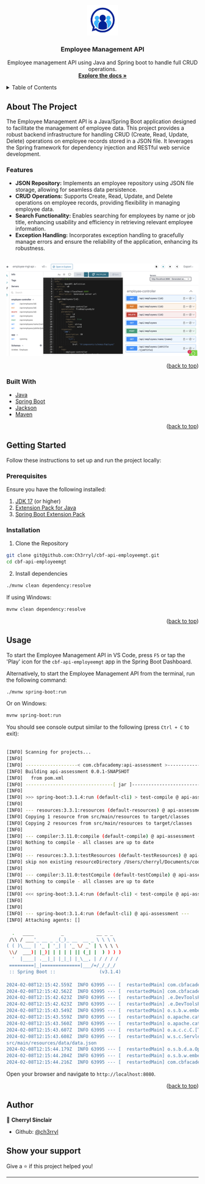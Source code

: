 
<!-- PROJECT LOGO -->
<br />
<div align="center">
  <a href="https://github.com/Ch3rryl/cbf-api-employeemgt">
    <img src="src/Images/HRLogo.jpeg" alt="Logo" width="80" height="80">

  </a>

<h3 align="center">Employee Management API</h3>

  <p align="center">
    Employee management API using Java and Spring boot to handle full CRUD operations.
    <br />
    <a href="https://app.swaggerhub.com/apis/CHERRYL/employee-mgt-api/v0"><strong>Explore the docs »</strong></a>
    <br />

  </p>
</div>



<!-- TABLE OF CONTENTS -->


<details>
  <summary>Table of Contents</summary>
  <ol>
    <li>
      <a href="#about-the-project">About The Project</a>
      <ul>
        <li><a href="#built-with">Built With</a></li>
      </ul>
    </li>
    <li>
      <a href="#getting-started">Getting Started</a>
      <ul>
        <li><a href="#prerequisites">Prerequisites</a></li>
        <li><a href="#installation">Installation</a></li>
    <li>
        <a href="#usage">Usage</a>
    </li>
     

  </ol>
</details>




<!-- ABOUT THE PROJECT -->
## About The Project

The Employee Management API is a Java/Spring Boot application designed to facilitate the management of employee data. This project provides a robust backend infrastructure for handling CRUD (Create, Read, Update, Delete) operations on employee records stored in a JSON file. It leverages the Spring framework for dependency injection and RESTful web service development. 

###  Features

<ul>
<li><b>JSON Repository:</b> Implements an employee repository using JSON file storage, allowing for seamless data persistence.</li>
<li><b>CRUD Operations:</b> Supports Create, Read, Update, and Delete operations on employee records, providing flexibility in managing employee data.</li>
<li><b>Search Functionality:</b> Enables searching for employees by name or job title, enhancing usability and efficiency in retrieving relevant employee information.</li>
<li><b>Exception Handling:</b> Incorporates exception handling to gracefully manage errors and ensure the reliability of the application, enhancing its robustness.</li>
</ul>

<br>
<div align="center">
  <a href="https://github.com/Ch3rryl/cbf-api-employeemgt">
    <img src="src/Images/swagger-view.png"  alt="swagger-board" min-width="600">

  </a>
</div>

<!-- Here's a blank template to get started: To avoid retyping too much info. Do a search and replace with your text editor for the following: `github_username`, `repo_name`, `twitter_handle`, `linkedin_username`, `email_client`, `email`, `project_title`, `project_description` -->

<p align="right">(<a href="#readme-top">back to top</a>)</p>



### Built With

* [Java](https://img.shields.io/badge/Java-<VERSION>-blue)
* [Spring Boot](https://img.shields.io/badge/Spring%20Boot-<VERSION>-green)
* [Jackson](https://img.shields.io/badge/Jackson-<VERSION>-orange)
* [Maven](https://img.shields.io/badge/Maven-<VERSION>-blue)

<p align="right">(<a href="#readme-top">back to top</a>)</p>



<!-- GETTING STARTED -->
## Getting Started

 Follow these instructions to set up and run the project locally:

### Prerequisites

Ensure you have the following installed:

1. [JDK 17](https://learn.microsoft.com/en-gb/java/openjdk/download#openjdk-17) (or higher)
2. [Extension Pack for Java](https://marketplace.visualstudio.com/items?itemName=vscjava.vscode-java-pack)
3. [Spring Boot Extension Pack](https://marketplace.visualstudio.com/items?itemName=vmware.vscode-boot-dev-pack)

### Installation

1. Clone the Repository

```sh
git clone git@github.com:Ch3rryl/cbf-api-employeemgt.git
cd cbf-api-employeemgt
```
2. Install dependencies

```sh
./mvnw clean dependency:resolve
```
If using Windows:
```sh
mvnw clean dependency:resolve
```

<p align="right">(<a href="#readme-top">back to top</a>)</p>

<!-- USAGE -->
## Usage

To start the Employee Management API in VS Code, press `F5` or tap the 'Play' icon for the `cbf-api-employeemgt` app in the Spring Boot Dashboard.

Alternatively, to start the Employee Management API from the terminal, run the following command:

```sh
./mvnw spring-boot:run
```

Or on Windows:

```sh
mvnw spring-boot:run
```

You should see console output similar to the following (press `Ctrl + C` to exit):

```sh

[INFO] Scanning for projects...
[INFO] 
[INFO] -------------------< com.cbfacademy:api-assessment >--------------------
[INFO] Building api-assessment 0.0.1-SNAPSHOT
[INFO]   from pom.xml
[INFO] --------------------------------[ jar ]---------------------------------
[INFO] 
[INFO] >>> spring-boot:3.1.4:run (default-cli) > test-compile @ api-assessment >>>
[INFO] 
[INFO] --- resources:3.3.1:resources (default-resources) @ api-assessment ---
[INFO] Copying 1 resource from src/main/resources to target/classes
[INFO] Copying 2 resources from src/main/resources to target/classes
[INFO] 
[INFO] --- compiler:3.11.0:compile (default-compile) @ api-assessment ---
[INFO] Nothing to compile - all classes are up to date
[INFO] 
[INFO] --- resources:3.3.1:testResources (default-testResources) @ api-assessment ---
[INFO] skip non existing resourceDirectory /Users/cherryl/Documents/coding/cbf_java/cbf-api-employeemgt/src/test/resources
[INFO] 
[INFO] --- compiler:3.11.0:testCompile (default-testCompile) @ api-assessment ---
[INFO] Nothing to compile - all classes are up to date
[INFO] 
[INFO] <<< spring-boot:3.1.4:run (default-cli) < test-compile @ api-assessment <<<
[INFO] 
[INFO] 
[INFO] --- spring-boot:3.1.4:run (default-cli) @ api-assessment ---
[INFO] Attaching agents: []

  .   ____          _            __ _ _
 /\\ / ___'_ __ _ _(_)_ __  __ _ \ \ \ \
( ( )\___ | '_ | '_| | '_ \/ _` | \ \ \ \
 \\/  ___)| |_)| | | | | || (_| |  ) ) ) )
  '  |____| .__|_| |_|_| |_\__, | / / / /
 =========|_|==============|___/=/_/_/_/
 :: Spring Boot ::                (v3.1.4)

2024-02-08T12:15:42.559Z  INFO 63995 --- [  restartedMain] com.cbfacademy.apiassessment.App         : Starting App using Java 21.0.1 with PID 63995 (/Users/cherryl/Documents/coding/cbf_java/cbf-api-employeemgt/target/classes started by cherryl in /Users/cherryl/Documents/coding/cbf_java/cbf-api-employeemgt)
2024-02-08T12:15:42.562Z  INFO 63995 --- [  restartedMain] com.cbfacademy.apiassessment.App         : No active profile set, falling back to 1 default profile: "default"
2024-02-08T12:15:42.623Z  INFO 63995 --- [  restartedMain] .e.DevToolsPropertyDefaultsPostProcessor : Devtools property defaults active! Set 'spring.devtools.add-properties' to 'false' to disable
2024-02-08T12:15:42.623Z  INFO 63995 --- [  restartedMain] .e.DevToolsPropertyDefaultsPostProcessor : For additional web related logging consider setting the 'logging.level.web' property to 'DEBUG'
2024-02-08T12:15:43.549Z  INFO 63995 --- [  restartedMain] o.s.b.w.embedded.tomcat.TomcatWebServer  : Tomcat initialized with port(s): 8080 (http)
2024-02-08T12:15:43.559Z  INFO 63995 --- [  restartedMain] o.apache.catalina.core.StandardService   : Starting service [Tomcat]
2024-02-08T12:15:43.560Z  INFO 63995 --- [  restartedMain] o.apache.catalina.core.StandardEngine    : Starting Servlet engine: [Apache Tomcat/10.1.13]
2024-02-08T12:15:43.607Z  INFO 63995 --- [  restartedMain] o.a.c.c.C.[Tomcat].[localhost].[/]       : Initializing Spring embedded WebApplicationContext
2024-02-08T12:15:43.608Z  INFO 63995 --- [  restartedMain] w.s.c.ServletWebServerApplicationContext : Root WebApplicationContext: initialization completed in 984 ms
src/main/resources/data/data.json
2024-02-08T12:15:44.179Z  INFO 63995 --- [  restartedMain] o.s.b.d.a.OptionalLiveReloadServer       : LiveReload server is running on port 35729
2024-02-08T12:15:44.204Z  INFO 63995 --- [  restartedMain] o.s.b.w.embedded.tomcat.TomcatWebServer  : Tomcat started on port(s): 8080 (http) with context path ''
2024-02-08T12:15:44.216Z  INFO 63995 --- [  restartedMain] com.cbfacademy.apiassessment.App         : Started App in 1.913 seconds (process running for 2.353)

```

Open your browser and navigate to `http://localhost:8080`.

<p align="right">(<a href="#readme-top">back to top</a>)</p>


## Author

👤 **Cherryl Sinclair**

* Github: [@ch3rryl](https://github.com/ch3rryl)

## Show your support

Give a ⭐️ if this project helped you!

***